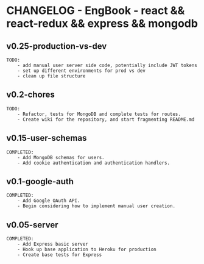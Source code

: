 # CHANGELOG - EngBook - react && react-redux && express && mongodb 

## v0.25-production-vs-dev
	TODO:
		- add manual user server side code, potentially include JWT tokens
		- set up different environments for prod vs dev
		- clean up file structure

## v0.2-chores
	TODO:
		- Refactor, tests for MongoDB and complete tests for routes.
		- Create wiki for the repository, and start fragmenting README.md

## v0.15-user-schemas
	COMPLETED:
		- Add MongoDB schemas for users.
		- Add cookie authentication and authentication handlers.


## v0.1-google-auth
	COMPLETED:
		- Add Google OAuth API.
		- Begin considering how to implement manual user creation.

## v0.05-server
	COMPLETED:
		- Add Express basic server
		- Hook up base application to Heroku for production
		- Create base tests for Express